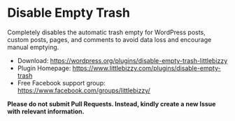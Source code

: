 # Disable Empty Trash

Completely disables the automatic trash empty for WordPress posts, custom posts, pages, and comments to avoid data loss and encourage manual emptying.

* Download: https://wordpress.org/plugins/disable-empty-trash-littlebizzy
* Plugin Homepage: https://www.littlebizzy.com/plugins/disable-empty-trash
* Free Facebook support group: https://www.facebook.com/groups/littlebizzy/

**Please do not submit Pull Requests. Instead, kindly create a new Issue with relevant information.**
